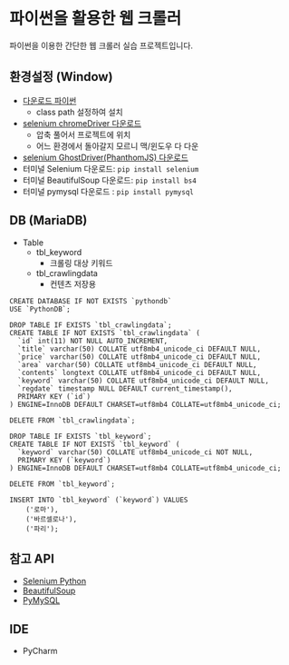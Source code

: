 # **파이썬을 활용한 웹 크롤러**

파이썬을 이용한 간단한 웹 크롤러 실습 프로젝트입니다.


## 환경설정 (Window)
- [다운로드 파이썬](https://www.python.org/downloads/)
    - class path 설정하여 설치
- [selenium chromeDriver 다운로드](https://www.selenium.dev/downloads/)
    - 압축 풀어서 프로젝트에 위치
    - 어느 환경에서 돌아갈지 모르니 맥/윈도우 다 다운
- [selenium GhostDriver(PhanthomJS) 다운로드](https://phantomjs.org/download.html)
- 터미널 Selenium 다운로드: `pip install selenium`
- 터미널 BeautifulSoup 다운로드: `pip install bs4`
- 터미널 pymysql 다운로드 : `pip install pymysql`
    
## DB (MariaDB)
- Table
    - tbl_keyword
        - 크롤링 대상 키워드
    - tbl_crawlingdata
        - 컨텐츠 저장용
```MariaDB
CREATE DATABASE IF NOT EXISTS `pythondb` 
USE `PythonDB`;

DROP TABLE IF EXISTS `tbl_crawlingdata`;
CREATE TABLE IF NOT EXISTS `tbl_crawlingdata` (
  `id` int(11) NOT NULL AUTO_INCREMENT,
  `title` varchar(50) COLLATE utf8mb4_unicode_ci DEFAULT NULL,
  `price` varchar(50) COLLATE utf8mb4_unicode_ci DEFAULT NULL,
  `area` varchar(50) COLLATE utf8mb4_unicode_ci DEFAULT NULL,
  `contents` longtext COLLATE utf8mb4_unicode_ci DEFAULT NULL,
  `keyword` varchar(50) COLLATE utf8mb4_unicode_ci DEFAULT NULL,
  `regdate` timestamp NULL DEFAULT current_timestamp(),
  PRIMARY KEY (`id`)
) ENGINE=InnoDB DEFAULT CHARSET=utf8mb4 COLLATE=utf8mb4_unicode_ci;

DELETE FROM `tbl_crawlingdata`;

DROP TABLE IF EXISTS `tbl_keyword`;
CREATE TABLE IF NOT EXISTS `tbl_keyword` (
  `keyword` varchar(50) COLLATE utf8mb4_unicode_ci NOT NULL,
  PRIMARY KEY (`keyword`)
) ENGINE=InnoDB DEFAULT CHARSET=utf8mb4 COLLATE=utf8mb4_unicode_ci;

DELETE FROM `tbl_keyword`;

INSERT INTO `tbl_keyword` (`keyword`) VALUES
	('로마'),
	('바르셀로나'),
	('파리');

```

## 참고 API
- [Selenium Python](https://selenium-python.readthedocs.io/)
- [BeautifulSoup](https://www.crummy.com/software/BeautifulSoup/bs4/doc/)
- [PyMySQL](https://github.com/PyMySQL/PyMySQL)
## IDE
- PyCharm 


 